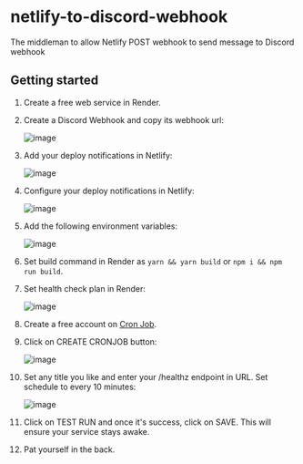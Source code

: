 # netlify-to-discord-webhook
The middleman to allow Netlify POST webhook to send message to Discord webhook

## Getting started
1. Create a free web service in Render.
2. Create a Discord Webhook and copy its webhook url:

    ![image](https://github.com/rubek-joshi/netlify-to-discord-webhook/assets/33681318/10272d0b-9e4b-4702-81ab-bf3871ebb44a)
3. Add your deploy notifications in Netlify:

    ![image](https://github.com/rubek-joshi/netlify-to-discord-webhook/assets/33681318/10e4e491-56c3-4e8c-8d8c-88be56986ccb)
4. Configure your deploy notifications in Netlify:

   ![image](https://github.com/rubek-joshi/netlify-to-discord-webhook/assets/33681318/65a38efa-ad3f-41e9-9a52-fda85f60a1af)

5. Add the following environment variables:

   ![image](https://github.com/rubek-joshi/netlify-to-discord-webhook/assets/33681318/9f9d61fb-ed7f-401a-a5de-066d66f6f182)
6. Set build command in Render as `yarn && yarn build` or `npm i && npm run build`.
7. Set health check plan in Render:

   ![image](https://github.com/rubek-joshi/netlify-to-discord-webhook/assets/33681318/77825267-e6c6-4791-9ab8-9e3c4abaff87)
8. Create a free account on [Cron Job](https://cron-job.org/en/).
9. Click on CREATE CRONJOB button:

   ![image](https://github.com/rubek-joshi/netlify-to-discord-webhook/assets/33681318/959f46c1-6ccb-4717-bb39-5a0d1dc0c87c)
10. Set any title you like and enter your /healthz endpoint in URL. Set schedule to every 10 minutes:

     ![image](https://github.com/rubek-joshi/netlify-to-discord-webhook/assets/33681318/7cbf5280-3f60-4641-9245-1c523fe88ea5)

11. Click on TEST RUN and once it's success, click on SAVE. This will ensure your service stays awake.
12. Pat yourself in the back.
